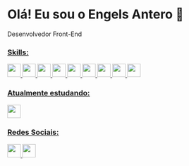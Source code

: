 # Olá! Eu sou o Engels Antero 👋

Desenvolvedor Front-End

<div align="start">
  <a href="https://github.com/EngelsAS">
</div>

### Skills:
<div style="display: inline_block">
  <img height="30px" src="https://img.shields.io/badge/html5-%23E34F26.svg?style=for-the-badge&logo=html5&logoColor=white" />
  <img height="30px" src="https://img.shields.io/badge/css3-%231572B6.svg?style=for-the-badge&logo=css3&logoColor=white" />
  <img height="30px" src="https://img.shields.io/badge/bootstrap-%23563D7C.svg?style=for-the-badge&logo=bootstrap&logoColor=white" />
  <img height="30px" src="https://img.shields.io/badge/python-3670A0?style=for-the-badge&logo=python&logoColor=ffdd54" />
  <img height="30px" src="https://img.shields.io/badge/java-%23ED8B00.svg?style=for-the-badge&logo=java&logoColor=white" />
  <img height="30px" src="https://img.shields.io/badge/c-%2300599C.svg?style=for-the-badge&logo=c&logoColor=white" />
  <img height="30px" src="https://img.shields.io/badge/c++-%2300599C.svg?style=for-the-badge&logo=c%2B%2B&logoColor=white" />
  <img height="30px" src="https://img.shields.io/badge/Eclipse-FE7A16.svg?style=for-the-badge&logo=Eclipse&logoColor=white" />
  <img height="30px" src="https://img.shields.io/badge/javascript-%23323330.svg?style=for-the-badge&logo=javascript&logoColor=%23F7DF1E" />
</div>

### Atualmente estudando:
<div style="display: inline_block">
  <img height="30px" src="https://img.shields.io/badge/php-%23777BB4.svg?style=for-the-badge&logo=php&logoColor=white" />
  
</div>

### Redes Sociais:
<a href="https://www.linkedin.com/in/engels-antero-9a34b2226/">
  <img height="30px" src="https://img.shields.io/badge/linkedin-%230077B5.svg?style=for-the-badge&logo=linkedin&logoColor=white" />
</a>

<a href="https://www.instagram.com/engelsantero/">
  <img height="30px" src="https://img.shields.io/badge/Instagram-%23E4405F.svg?style=for-the-badge&logo=Instagram&logoColor=white" />
</a>




